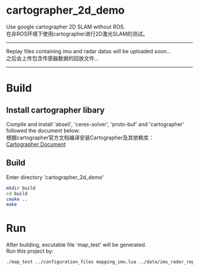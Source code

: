 # cartographer_2d_demo
Use google cartographer 2D SLAM without ROS. <br>
在非ROS环境下使用cartographer进行2D激光SLAM的测试。

---

Replay files containing imu and radar datas will be uploaded soon...<br>
之后会上传包含传感器数据的回放文件...

---
# Build
## Install cartographer libary
Compile and install 'abseil', 'ceres-solver', 'proto-buf' and 'cartographer' followed the document below:<br>
根据cartographer官方文档编译安装Cartographer及其依赖库：<br>
[Cartographer Document](https://google-cartographer.readthedocs.io/en/latest/)
## Build 
Enter directory 'cartographer_2d_demo'<br>
```Bash
mkdir build
cd build
cmake ..
make
```
# Run
After building, excutable file 'map_test' will be generated.<br>
Run this project by:
```Bash
./map_test ../configuration_files mapping_imu.lua ../data/imu_radar_replay ./map_output
```


